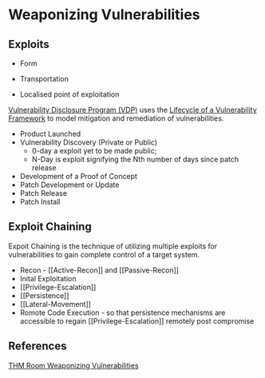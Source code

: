 # Weaponizing Vulnerabilities


## Exploits

- Form
	
- Transportation

- Localised point of exploitation


[Vulnerability Disclosure Program (VDP)](https://www.dc3.mil/Missions/Vulnerability-Disclosure/Vulnerability-Disclosure-Program-VDP/) uses the [Lifecycle of a Vulnerability Framework](https://thescif.org/lifecycle-of-a-vulnerability-overview-part-one-374a01c73096?gi=8ba01d1d3d89) to model mitigation and remediation of vulnerabilities.
- Product Launched
- Vulnerability Discovery (Private or Public)
	- 0-day a exploit yet to be made public; 
	- N-Day is exploit signifying the Nth number of days since patch release   
- Development of a Proof of Concept
- Patch Development or Update
- Patch Release
- Patch Install


## Exploit Chaining

Expoit Chaining is the technique of utilizing multiple exploits for vulnerabilities to gain complete control of a target system.

- Recon - [[Active-Recon]] and [[Passive-Recon]]
- Inital Exploitation 
- [[Privilege-Escalation]]
- [[Persistence]]
- [[Lateral-Movement]]
- Romote Code Execution - so that persistence mechanisms are accessible to regain [[Privilege-Escalation]] remotely post compromise

## References

[THM Room Weaponizing Vulnerabilities](https://tryhackme.com/room/weaponizingvulnerabilities)